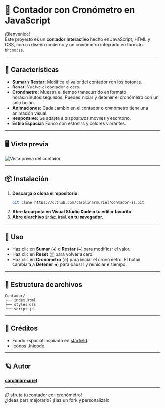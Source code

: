 # 🧮 Contador con Cronómetro en JavaScript

¡Bienvenido!  
Este proyecto es un **contador interactivo** hecho en JavaScript, HTML y CSS, con un diseño moderno y un cronómetro integrado en formato `hh:mm:ss`.

---

## 🚀 Características

- **Sumar y Restar:** Modifica el valor del contador con los botones.
- **Reset:** Vuelve el contador a cero.
- **Cronómetro:** Muestra el tiempo transcurrido en formato horas:minutos:segundos. Puedes iniciar y detener el cronómetro con un solo botón.
- **Animaciones:** Cada cambio en el contador o cronómetro tiene una animación visual.
- **Responsive:** Se adapta a dispositivos móviles y escritorio.
- **Estilo Espacial:** Fondo con estrellas y colores vibrantes.

---

## 🖥️ Vista previa

![Vista previa del contador](https://i.imgur.com/8uQwQwT.png)

---

## 📦 Instalación

1. **Descarga o clona el repositorio:**
   ```bash
   git clone https://github.com/carolinarmuriel/contador-js.git
   ```
2. **Abre la carpeta en Visual Studio Code o tu editor favorito.**
3. **Abre el archivo `index.html` en tu navegador.**

---

## 📝 Uso

- Haz clic en **Sumar** (`➕`) o **Restar** (`➖`) para modificar el valor.
- Haz clic en **Reset** (`🔄`) para volver a cero.
- Haz clic en **Cronómetro** (`⏱`) para iniciar el cronómetro. El botón cambiará a **Detener** (`⏹`) para pausar y reiniciar el tiempo.

---

## 📁 Estructura de archivos

```
Contador/
├── index.html
├── styles.css
└── script.js
```

---

## 🎨 Créditos

- Fondo espacial inspirado en [starfield](https://github.com/Julian-Nash/starfield).
- Iconos Unicode.

---

## 🪐 Autor

**[carolinarmuriel](https://github.com/carolinarmuriel)**

---

¡Disfruta tu contador con cronómetro!  
¿Ideas para mejorarlo? ¡Haz un fork y personalízalo!
